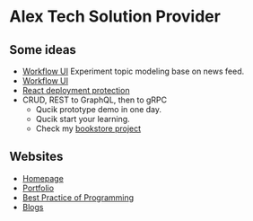 # Alex Tech Solution Provider

## Some ideas
- [Workflow UI](https://github.com/ccapeng/rss-trendy)
  Experiment topic modeling base on news feed.
- [Workflow UI](https://github.com/ccapeng/bpmn-workflow)
- [React deployment protection](https://github.com/ccapeng/bookstore_pro)
- CRUD, REST to GraphQL, then to gRPC
    - Qucik prototype demo in one day.
    - Qucik start your learning.
    - Check my [bookstore project](https://ccapeng.gitbook.io/bookstores)

## Websites
- [Homepage](https://ccapeng.github.io)
- [Portfolio](https://ccapeng.github.io/portfolio)
- [Best Practice of Programming](https://ccapeng.gitbook.io/programming)
- [Blogs](https://ccapeng.blogspot.com)
